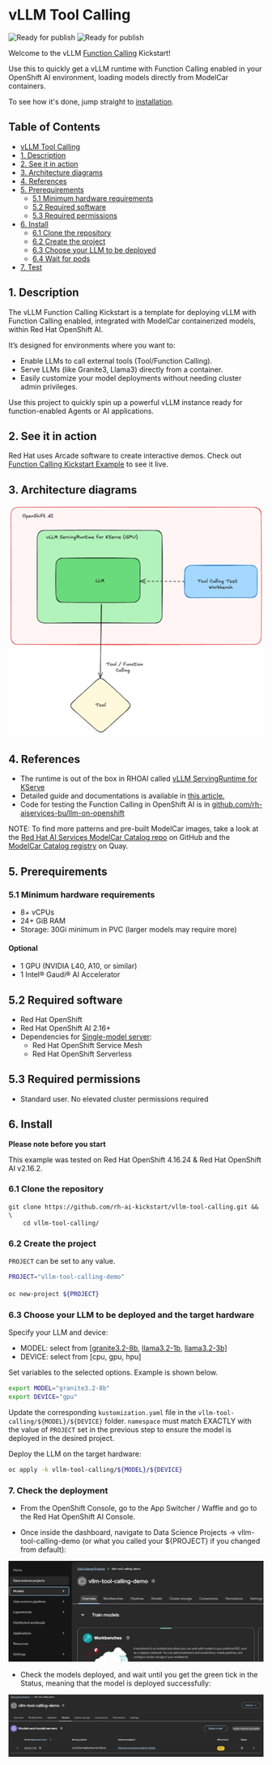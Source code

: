 # vLLM Tool Calling 

![Ready for publish](https://img.shields.io/badge/ready_for-publish-red)
![Ready for publish](https://img.shields.io/badge/Source/Authors-AIBU-green)


Welcome to the vLLM [Function Calling](https://ai-on-openshift.io/odh-rhoai/enable-function-calling/) Kickstart!  

Use this to quickly get a vLLM runtime with Function Calling enabled in your OpenShift AI environment, loading models directly from ModelCar containers.  

To see how it's done, jump straight to [installation](#install).

## Table of Contents

- [vLLM Tool Calling](#vllm-tool-calling)
- [1. Description](#1-description)
- [2. See it in action](#2-see-it-in-action)
- [3. Architecture diagrams](#3-architecture-diagrams)
- [4. References](#4-references)
- [5. Prerequirements](#5-prerequirements)
    - [5.1 Minimum hardware requirements](#51-minimum-hardware-requirements)
    - [5.2 Required software](#52-required-software)
    - [5.3 Required permissions](#53-required-permissions)
- [6. Install](#6-install)
    - [6.1 Clone the repository](#61-clone-the-repository)
    - [6.2 Create the project](#62-create-the-project)
    - [6.3 Choose your LLM to be deployed](#63-choose-your-llm-to-be-deployed)
    - [6.4 Wait for pods](#64-wait-for-pods)
- [7. Test](#7-test)

## 1. Description

The vLLM Function Calling Kickstart is a template for deploying vLLM with Function Calling enabled, integrated with ModelCar containerized models, within Red Hat OpenShift AI.

It’s designed for environments where you want to:

- Enable LLMs to call external tools (Tool/Function Calling).
- Serve LLMs (like Granite3, Llama3) directly from a container.
- Easily customize your model deployments without needing cluster admin privileges.

Use this project to quickly spin up a powerful vLLM instance ready for function-enabled Agents or AI applications.

## 2. See it in action

Red Hat uses Arcade software to create interactive demos. Check out [Function Calling Kickstart Example](TBD) to see it live.

## 3. Architecture diagrams

![architecture.png](assets/images/architecture.png)

## 4. References 

- The runtime is out of the box in RHOAI called [vLLM ServingRuntime for KServe](https://docs.redhat.com/en/documentation/red_hat_openshift_ai_self-managed/2.19/html/serving_models/serving-large-models_serving-large-models#supported-model-serving-runtimes_serving-large-models)
- Detailed guide and documentations is available in [this article.](https://ai-on-openshift.io/odh-rhoai/enable-function-calling/)
- Code for testing the Function Calling in OpenShift AI is in [github.com/rh-aiservices-bu/llm-on-openshift](https://github.com/rh-aiservices-bu/llm-on-openshift/blob/main/examples/notebooks/langchain/Langchain-FunctionCalling.ipynb)

NOTE: To find more patterns and pre-built ModelCar images, take a look at the [Red Hat AI Services ModelCar Catalog repo](https://github.com/redhat-ai-services/modelcar-catalog) on GitHub and the [ModelCar Catalog registry](https://quay.io/repository/redhat-ai-services/modelcar-catalog) on Quay. 

## 5. Prerequirements

### 5.1 Minimum hardware requirements

- 8+ vCPUs
- 24+ GiB RAM
- Storage: 30Gi minimum in PVC (larger models may require more)

#### Optional
- 1 GPU (NVIDIA L40, A10, or similar)
- 1 Intel® Gaudi® AI Accelerator

## 5.2 Required software  

- Red Hat OpenShift 
- Red Hat OpenShift AI 2.16+
- Dependencies for [Single-model server](https://docs.redhat.com/en/documentation/red_hat_openshift_ai_self-managed/2.16/html/installing_and_uninstalling_openshift_ai_self-managed/installing-the-single-model-serving-platform_component-install#configuring-automated-installation-of-kserve_component-install):
    - Red Hat OpenShift Service Mesh
    - Red Hat OpenShift Serverless

## 5.3 Required permissions

- Standard user. No elevated cluster permissions required 

## 6. Install

**Please note before you start**

This example was tested on Red Hat OpenShift 4.16.24 & Red Hat OpenShift AI v2.16.2.  

### 6.1 Clone the repository

```
git clone https://github.com/rh-ai-kickstart/vllm-tool-calling.git && \
    cd vllm-tool-calling/  
```

### 6.2 Create the project

`PROJECT` can be set to any value.

```bash
PROJECT="vllm-tool-calling-demo"

oc new-project ${PROJECT}
```

### 6.3 Choose your LLM to be deployed and the target hardware

Specify your LLM and device:
- MODEL: select from [[granite3.2-8b](https://huggingface.co/ibm-granite/granite-3.2-8b-instruct), [llama3.2-1b](https://huggingface.co/meta-llama/Llama-3.2-1B), [llama3.2-3b](https://huggingface.co/meta-llama/Llama-3.2-3B)]
- DEVICE: select from [cpu, gpu, hpu]

Set variables to the selected options. Example is shown below.
```bash
export MODEL="granite3.2-8b"
export DEVICE="gpu"
```

Update the corresponding `kustomization.yaml` file in the `vllm-tool-calling/${MODEL}/${DEVICE}` folder. `namespace` must match EXACTLY with the value of `PROJECT` set in the previous step to ensure the model is deployed in the desired project.

Deploy the LLM on the target hardware:
```bash
oc apply -k vllm-tool-calling/${MODEL}/${DEVICE}
```


### 7. Check the deployment

* From the OpenShift Console, go to the App Switcher / Waffle and go to the Red Hat OpenShift AI Console.

* Once inside the dashboard, navigate to Data Science Projects -> vllm-tool-calling-demo (or what you called your ${PROJECT} if you changed from default):

![OpenShift AI Projects](assets/images/rhoai-1.png)

* Check the models deployed, and wait until you get the green tick in the Status, meaning that the model is deployed successfully:

![OpenShift AI Projects](assets/images/rhoai-2.png)
